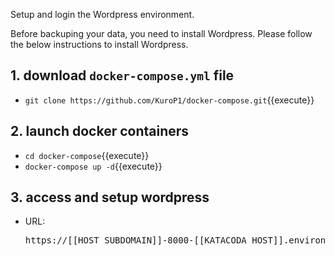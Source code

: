Setup and login the Wordpress environment.

Before backuping your data, you need to install Wordpress. Please follow the below instructions to install Wordpress.

## 1. download `docker-compose.yml` file
- `git clone https://github.com/KuroP1/docker-compose.git`{{execute}}

## 2. launch docker containers
- `cd docker-compose`{{execute}}
- `docker-compose up -d`{{execute}}

## 3. access and setup wordpress
- URL: <pre>https://[[HOST_SUBDOMAIN]]-8000-[[KATACODA_HOST]].environments.katacoda.com/</pre>
